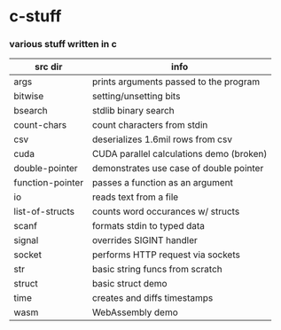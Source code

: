# c-stuff
### various stuff written in c

| src dir | info |
| --- |---|
| args | prints arguments passed to the program |
| bitwise | setting/unsetting bits |
| bsearch | stdlib binary search |
| count-chars | count characters from stdin |
| csv | deserializes 1.6mil rows from csv |
| cuda | CUDA parallel calculations demo (broken) |
| double-pointer | demonstrates use case of double pointer |
| function-pointer | passes a function as an argument |
| io | reads text from a file |
| list-of-structs | counts word occurances w/ structs |
| scanf | formats stdin to typed data |
| signal | overrides SIGINT handler  |
| socket | performs HTTP request via sockets |
| str | basic string funcs from scratch |
| struct | basic struct demo |
| time | creates and diffs timestamps |
| wasm | WebAssembly demo |